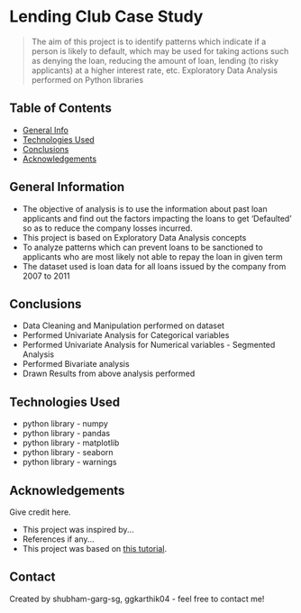 # Lending Club Case Study
> The aim of this project is to identify patterns which indicate if a person is likely to default, which may be used for taking actions such as denying the loan, reducing the amount of loan, lending (to risky applicants) at a higher interest rate, etc.
> Exploratory Data Analysis performed on Python libraries

## Table of Contents
* [General Info](#general-information)
* [Technologies Used](#technologies-used)
* [Conclusions](#conclusions)
* [Acknowledgements](#acknowledgements)

<!-- You can include any other section that is pertinent to your problem -->

## General Information
- The objective of analysis is to use the information about past loan applicants and find out the factors impacting the loans to get ‘Defaulted’ so as to reduce the company losses incurred.
- This project is based on Exploratory Data Analysis concepts
- To analyze patterns which can prevent loans to be sanctioned to applicants who are most likely not able to repay the loan in given term
- The dataset used is loan data for all loans issued by the company from 2007 to 2011

<!-- You don't have to answer all the questions - just the ones relevant to your project. -->

## Conclusions
- Data Cleaning and Manipulation performed on dataset
- Performed Univariate Analysis for Categorical variables
- Performed Univariate Analysis for Numerical variables - Segmented Analysis
- Performed Bivariate analysis
- Drawn Results from above analysis performed

<!-- You don't have to answer all the questions - just the ones relevant to your project. -->


## Technologies Used
- python library - numpy
- python library - pandas
- python library - matplotlib
- python library - seaborn
- python library - warnings

<!-- As the libraries versions keep on changing, it is recommended to mention the version of library used in this project -->

## Acknowledgements
Give credit here.
- This project was inspired by...
- References if any...
- This project was based on [this tutorial](https://www.example.com).


## Contact
Created by shubham-garg-sg, ggkarthik04 - feel free to contact me!


<!-- Optional -->
<!-- ## License -->
<!-- This project is open source and available under the [... License](). -->

<!-- You don't have to include all sections - just the one's relevant to your project -->
